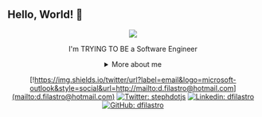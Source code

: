 ## Hello, World! 👋

<div align="center">

<img src="https://github.blog/wp-content/uploads/2018/10/46896184-b679fc80-ce30-11e8-88bf-921e9b788f7c.gif?resize=200%2C200" />

I'm TRYING TO BE a Software Engineer

<details>
  <summary> More about me</summary>
<div align="left">

```js
const dfilastro = {
  personal: {
    fullName: "Diego Filastro",
    birthDate: "1990-08-13",
    pronouns: "he" | "him",
    interests: ["language learning", "xxxx", "xxxxxxx", "xxxxx"],
    motivation: [
      "xxxxxxxxxxxxxxxxxxxxxxxxxxxxxxxxx",
      "xxxxxxxxxxxxxxxxxxxxxxxxxxxxxxxxx",
    ],
  },
  technical: {
    technologies: {
      frontEnd: {
        Javascript: ["React"],
        HTML: ["HTML5", "Semantic HTML"],
        CSS: ["sass", "styled-components", "Bootstrap"],
      },
      backEnd: {
        Javascript: ["Node.js"],
      },
    },
  },
};
```

  </div>
</details>

[!https://img.shields.io/twitter/url?label=email&logo=microsoft-outlook&style=social&url=http://mailto:d.filastro@hotmail.com](mailto:d.filastro@hotmail.com)
[![Twitter: stephdotjs](https://img.shields.io/twitter/follow/stephdotjs?style=social)](https://twitter.com/stephdotjs)
[![Linkedin: dfilastro](https://img.shields.io/badge/-dfilastro-blue?style=flat-square&logo=Linkedin&logoColor=white&link=https://www.linkedin.com/in/dfilastro/)](https://www.linkedin.com/in/dfilastro/)
[![GitHub: dfilastro](https://img.shields.io/github/followers/stebsnusch?label=follow&style=social)](https://github.com/dfilastro)

</div>
